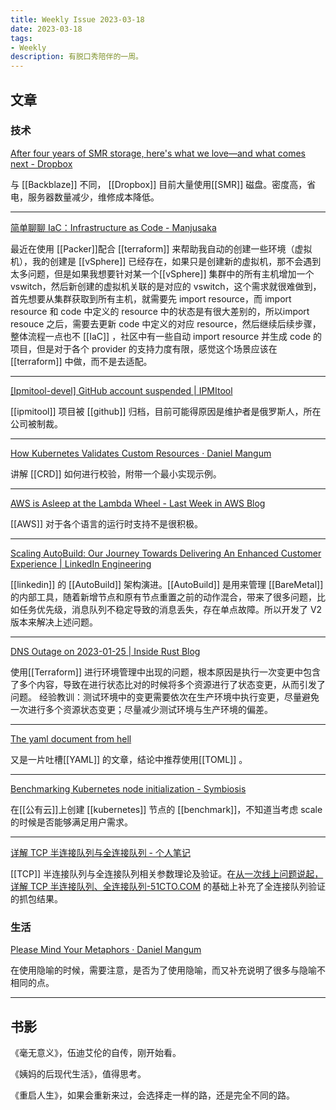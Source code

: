 ```yaml
---
title: Weekly Issue 2023-03-18
date: 2023-03-18
tags:
- Weekly
description: 有脱口秀陪伴的一周。
---
```



## 文章

### 技术

[After four years of SMR storage, here's what we love—and what comes next - Dropbox](https://dropbox.tech/infrastructure/four-years-of-smr-storage-what-we-love-and-whats-next)

与 [[Backblaze]] 不同， [[Dropbox]] 目前大量使用[[SMR]] 磁盘。密度高，省电，服务器数量减少，维修成本降低。

---

[简单聊聊 IaC：Infrastructure as Code - Manjusaka](https://www.manjusaka.blog/posts/2023/03/12/a-simple-introduction-about-iac/)

最近在使用 [[Packer]]配合 [[terraform]] 来帮助我自动的创建一些环境（虚拟机），我的创建是 [[vSphere]] 已经存在，如果只是创建新的虚拟机，那不会遇到太多问题，但是如果我想要针对某一个[[vSphere]] 集群中的所有主机增加一个 vswitch，然后新创建的虚拟机关联的是对应的 vswitch，这个需求就很难做到，首先想要从集群获取到所有主机，就需要先 import resource，而 import resource 和 code 中定义的 resource 中的状态是有很大差别的，所以import resouce 之后，需要去更新 code 中定义的对应 resource，然后继续后续步骤，整体流程一点也不 [[IaC]] ，社区中有一些自动 import resource 并生成 code 的项目，但是对于各个 provider 的支持力度有限，感觉这个场景应该在 [[terraform]] 中做，而不是去适配。

---

[[Ipmitool-devel] GitHub account suspended | IPMItool](https://sourceforge.net/p/ipmitool/mailman/message/37787037/)

[[ipmitool]] 项目被 [[github]] 归档，目前可能得原因是维护者是俄罗斯人，所在公司被制裁。

---


[How Kubernetes Validates Custom Resources · Daniel Mangum](https://danielmangum.com/posts/how-kubernetes-validates-custom-resources/)

讲解 [[CRD]] 如何进行校验，附带一个最小实现示例。

---

[AWS is Asleep at the Lambda Wheel - Last Week in AWS Blog](https://www.lastweekinaws.com/blog/aws-is-asleep-at-the-lambda-wheel/)

[[AWS]] 对于各个语言的运行时支持不是很积极。

---

[Scaling AutoBuild: Our Journey Towards Delivering An Enhanced Customer Experience | LinkedIn Engineering](https://engineering.linkedin.com/blog/2023/scaling-autobuild--our-journey-towards-delivering-an-enhanced-cu)

[[linkedin]] 的 [[AutoBuild]] 架构演进。[[AutoBuild]] 是用来管理 [[BareMetal]] 的内部工具，随着新增节点和原有节点重置之前的动作混合，带来了很多问题，比如任务优先级，消息队列不稳定导致的消息丢失，存在单点故障。所以开发了 V2 版本来解决上述问题。

---

[DNS Outage on 2023-01-25 | Inside Rust Blog](https://blog.rust-lang.org/inside-rust/2023/02/08/dns-outage-portmortem.html)

使用[[Terraform]] 进行环境管理中出现的问题，根本原因是执行一次变更中包含了多个内容，导致在进行状态比对的时候将多个资源进行了状态变更，从而引发了问题。
经验教训：测试环境中的变更需要依次在生产环境中执行变更，尽量避免一次进行多个资源状态变更；尽量减少测试环境与生产环境的偏差。

---

[The yaml document from hell](https://ruudvanasseldonk.com/2023/01/11/the-yaml-document-from-hell)

又是一片吐槽[[YAML]] 的文章，结论中推荐使用[[TOML]] 。

---

[Benchmarking Kubernetes node initialization - Symbiosis](https://symbiosis.host/blog/comparing-node-launch-times)

在[[公有云]]上创建 [[kubernetes]] 节点的 [[benchmark]]，不知道当考虑 scale 的时候是否能够满足用户需求。

---

[详解 TCP 半连接队列与全连接队列 - 个人笔记](https://wgzhao.github.io/notes/troubleshooting/deep-in-tcp-connect/)

[[TCP]] 半连接队列与全连接队列相关参数理论及验证。在[从一次线上问题说起，详解 TCP 半连接队列、全连接队列-51CTO.COM](https://www.51cto.com/article/687595.html) 的基础上补充了全连接队列验证的抓包结果。


### 生活


[Please Mind Your Metaphors · Daniel Mangum](https://danielmangum.com/posts/please-mind-your-metaphors/)

在使用隐喻的时候，需要注意，是否为了使用隐喻，而又补充说明了很多与隐喻不相同的点。

---


## 书影

《毫无意义》，伍迪艾伦的自传，刚开始看。

《姨妈的后现代生活》，值得思考。

《重启人生》，如果会重新来过，会选择走一样的路，还是完全不同的路。

